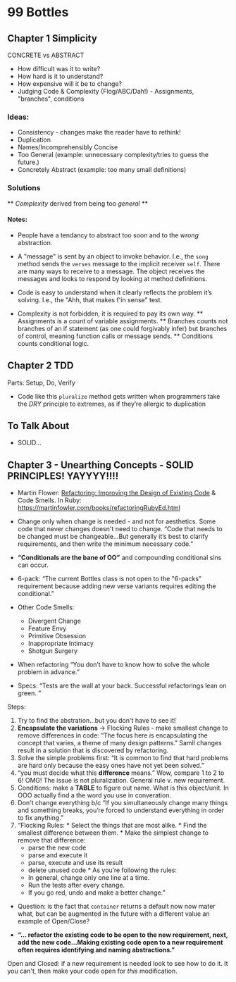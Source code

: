 # 99 Bottles

## Chapter 1 Simplicity

CONCRETE vs ABSTRACT

- How difficult was it to write?
- How hard is it to understand?
- How expensive will it be to change?
- Judging Code & Complexity (Flog/ABC/Dah!) - Assignments, "branches", conditions

### Ideas:
* Consistency - changes make the reader have to rethink!
* Duplication
* Names/Incomprehensibly Concise
* Too General (example: unnecessary complexity/tries to guess the future.)
* Concretely Abstract (example: too many small definitions)

### Solutions
** _Complexity_ derived from being too _general_ **

#### Notes:
* People have a tendancy to abstract too soon and to the _wrong_ abstraction.

* A "message" is sent by an object to invoke behavior. I.e., the `song` method sends the `verses` message to the implicit receiver `self`. There are many ways to receive to a message. The object receives the messages and looks to respond by looking at method definitions.

* Code is easy to understand when it clearly reflects the problem it’s solving. I.e., the "Ahh, that makes f'in sense" test.

* Complexity is not forbidden, it is required to pay its own way.
  ** Assignments is a count of variable assignments.
  ** Branches counts not branches of an if statement (as one could forgivably infer) but branches of control, meaning function calls or message sends.
  ** Conditions counts conditional logic.

## Chapter 2 TDD

Parts: Setup, Do, Verify

* Code like this `pluralize` method gets written when programmers take the *DRY* principle to extremes, as if they’re allergic to duplication

## To Talk About

* SOLID...

## Chapter 3 - Unearthing Concepts - SOLID PRINCIPLES! YAYYYY!!!!

* Martin Flower: [Refactoring: Improving the Design of Existing Code](https://books.google.com/books/about/Refactoring.html?id=HmrDHwgkbPsC) & Code Smells. In Ruby: https://martinfowler.com/books/refactoringRubyEd.html

* Change only when change is needed - and not for aesthetics. Some code that never changes doesn't need to change. “Code that needs to be changed must be changeable...But generally it’s best to clarify requirements, and then write the minimum necessary code.”

* **“Conditionals are the bane of OO”** and compounding conditional sins can occur.
 
* 6-pack: “The current Bottles class is not open to the "6-packs" requirement because adding new verse variants requires editing the conditional.”

* Other Code Smells:
  * Divergent Change
  * Feature Envy
  * Primitive Obsession
  * Inappropriate Intimacy
  * Shotgun Surgery

* When refactoring “You don’t have to know how to solve the whole problem in advance.”
* Specs: “Tests are the wall at your back. Successful refactorings lean on green. ”

Steps:
  1. Try to find the abstration...but you don't have to see it!
  1. **Encapsulate the variations** -> Flocking Rules - make smallest change to remove differences in code: “The focus here is encapsulating the concept that varies, a theme of many design patterns.” Samll changes result in a solution that is discovered by refactoring.
  1. Solve the simple problems first: “It is common to find that hard problems are hard only because the easy ones have not yet been solved.”
  1. “you must decide what this **difference** means.” Wow, compare 1 to 2 to 6! OMG! The issue is not pluralization. General rule v. new requirement.
  1. Conditions: make a **TABLE** to figure out name. What is this object/unit. In OOO actually find a the word you use in converation.
  1. Don't change everything b/c “If you simultaneously change many things and something breaks, you’re forced to understand everything in order to fix anything.”
  1. “Flocking Rules:
    * Select the things that are most alike.
    * Find the smallest difference between them.
    * Make the simplest change to remove that difference:
      * parse the new code
      * parse and execute it
      * parse, execute and use its result
      * delete unused code
    * As you’re following the rules:
      * In general, change only one line at a time.
      * Run the tests after every change.
      * If you go red, undo and make a better change.”

* Question: is the fact that `container` returns a default now now mater what, but can be augmented in the future with a different value an example of Open/Close?

* **“... refactor the existing code to be open to the new requirement, next, add the new code...Making existing code open to a new requirement often requires identifying and naming abstractions.”**

Open and Closed: if a new requirement is needed look to see how to do it.  It you can't, then make your code open for *this* modification.
